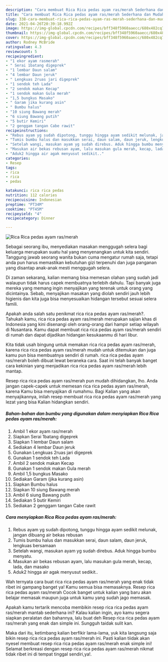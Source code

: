 ```yaml
---
description: "Cara membuat Rica Rica pedas ayam ras/merah Sederhana dan Mudah Dibuat"
title: "Cara membuat Rica Rica pedas ayam ras/merah Sederhana dan Mudah Dibuat"
slug: 338-cara-membuat-rica-rica-pedas-ayam-ras-merah-sederhana-dan-mudah-dibuat
date: 2021-04-26T20:39:18.992Z
image: https://img-global.cpcdn.com/recipes/bff348f5960aaecc/680x482cq70/rica-rica-pedas-ayam-rasmerah-foto-resep-utama.jpg
thumbnail: https://img-global.cpcdn.com/recipes/bff348f5960aaecc/680x482cq70/rica-rica-pedas-ayam-rasmerah-foto-resep-utama.jpg
cover: https://img-global.cpcdn.com/recipes/bff348f5960aaecc/680x482cq70/rica-rica-pedas-ayam-rasmerah-foto-resep-utama.jpg
author: Rodney McBride
ratingvalue: 4.3
reviewcount: 5
recipeingredient:
- "1 ekor ayam rasmerah"
- " Serai 1batang digeprek"
- "1 lembar Daun salam"
- "4 lembar Daun jeruk"
- " Lengkuas 2ruas jari digeprek"
- "1 sendok teh Lada"
- "2 sendok makan Kecap"
- "1 sendok makan Gula merah"
- "1,5 bungkus Masako"
- " Garam jika kurang asin"
- " Bumbu halus"
- "10 siung Bawang merah"
- "6 siung Bawang putih"
- "5 butir Kemiri"
- "2 genggam tangan Cabe rawit"
recipeinstructions:
- "Rebus ayam yg sudah dipotong, tunggu hingga ayam sedikit melunak, jangan dibuang air bekas rebusan"
- "Tumis bumbu halus dan masukkan serai, daun salam, daun jeruk, lengkuas bersamaan"
- "Setelah wangi, masukan ayam yg sudah direbus. Aduk hingga bumbu menyatu."
- "Masukan air bekas rebusan ayam, lalu masukan gula merah, kecap, lada, dan masako"
- "Aduk2 hingga air agak menyusut sedikit.."
categories:
- Resep
tags:
- rica
- rica
- pedas

katakunci: rica rica pedas 
nutrition: 112 calories
recipecuisine: Indonesian
preptime: "PT34M"
cooktime: "PT45M"
recipeyield: "4"
recipecategory: Dinner

---
```



![Rica Rica pedas ayam ras/merah](https://img-global.cpcdn.com/recipes/bff348f5960aaecc/680x482cq70/rica-rica-pedas-ayam-rasmerah-foto-resep-utama.jpg)

Sebagai seorang ibu, menyediakan masakan menggugah selera bagi keluarga merupakan suatu hal yang menyenangkan untuk kita sendiri. Tanggung jawab seorang  wanita bukan cuma mengatur rumah saja, tetapi anda pun harus memastikan kebutuhan gizi terpenuhi dan juga panganan yang disantap anak-anak mesti menggugah selera.

Di zaman  sekarang, kalian memang bisa memesan olahan yang sudah jadi walaupun tidak harus capek membuatnya terlebih dahulu. Tapi banyak juga mereka yang memang ingin menyajikan yang terenak untuk orang yang dicintainya. Sebab, menyajikan masakan yang diolah sendiri jauh lebih higienis dan kita juga bisa menyesuaikan hidangan tersebut sesuai selera famili. 



Apakah anda salah satu penikmat rica rica pedas ayam ras/merah?. Tahukah kamu, rica rica pedas ayam ras/merah merupakan sajian khas di Indonesia yang kini disenangi oleh orang-orang dari hampir setiap wilayah di Nusantara. Kamu dapat membuat rica rica pedas ayam ras/merah sendiri di rumah dan dapat dijadikan hidangan kesukaanmu di hari libur.

Kita tidak usah bingung untuk memakan rica rica pedas ayam ras/merah, karena rica rica pedas ayam ras/merah mudah untuk ditemukan dan juga kamu pun bisa membuatnya sendiri di rumah. rica rica pedas ayam ras/merah boleh dibuat lewat beraneka cara. Saat ini telah banyak banget cara kekinian yang menjadikan rica rica pedas ayam ras/merah lebih mantap.

Resep rica rica pedas ayam ras/merah pun mudah dihidangkan, lho. Anda jangan capek-capek untuk memesan rica rica pedas ayam ras/merah, karena Kamu bisa menyajikan di rumahmu. Bagi Kalian yang akan menyajikannya, inilah resep membuat rica rica pedas ayam ras/merah yang lezat yang bisa Kalian hidangkan sendiri.

<!--inarticleads1-->

##### Bahan-bahan dan bumbu yang digunakan dalam menyiapkan Rica Rica pedas ayam ras/merah:

1. Ambil 1 ekor ayam ras/merah
1. Siapkan  Serai 1batang digeprek
1. Siapkan 1 lembar Daun salam
1. Sediakan 4 lembar Daun jeruk
1. Gunakan  Lengkuas 2ruas jari digeprek
1. Gunakan 1 sendok teh Lada
1. Ambil 2 sendok makan Kecap
1. Gunakan 1 sendok makan Gula merah
1. Ambil 1,5 bungkus Masako
1. Sediakan  Garam (jika kurang asin)
1. Siapkan  Bumbu halus
1. Siapkan 10 siung Bawang merah
1. Ambil 6 siung Bawang putih
1. Sediakan 5 butir Kemiri
1. Sediakan 2 genggam tangan Cabe rawit




<!--inarticleads2-->

##### Cara menyiapkan Rica Rica pedas ayam ras/merah:

1. Rebus ayam yg sudah dipotong, tunggu hingga ayam sedikit melunak, jangan dibuang air bekas rebusan
1. Tumis bumbu halus dan masukkan serai, daun salam, daun jeruk, lengkuas bersamaan
1. Setelah wangi, masukan ayam yg sudah direbus. Aduk hingga bumbu menyatu.
1. Masukan air bekas rebusan ayam, lalu masukan gula merah, kecap, lada, dan masako
1. Aduk2 hingga air agak menyusut sedikit..




Wah ternyata cara buat rica rica pedas ayam ras/merah yang enak tidak ribet ini gampang banget ya! Kamu semua bisa memasaknya. Resep rica rica pedas ayam ras/merah Cocok banget untuk kalian yang baru akan belajar memasak maupun juga untuk kamu yang sudah jago memasak.

Apakah kamu tertarik mencoba membikin resep rica rica pedas ayam ras/merah mantab sederhana ini? Kalau kalian ingin, ayo kamu segera siapkan peralatan dan bahannya, lalu buat deh Resep rica rica pedas ayam ras/merah yang enak dan simple ini. Sungguh taidak sulit kan. 

Maka dari itu, ketimbang kalian berfikir lama-lama, yuk kita langsung saja bikin resep rica rica pedas ayam ras/merah ini. Pasti kalian tiidak akan nyesel membuat resep rica rica pedas ayam ras/merah enak simple ini! Selamat berkreasi dengan resep rica rica pedas ayam ras/merah nikmat tidak ribet ini di tempat tinggal sendiri,ya!.

